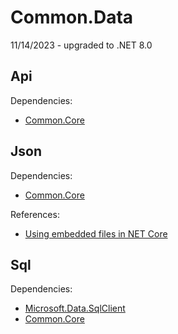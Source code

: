 # Common.Data
11/14/2023 - upgraded to .NET 8.0

## Api
Dependencies:
- [Common.Core](https://github.com/KevinDHeath/MyProjects/tree/main/src/Common/Core)

## Json
Dependencies:
- [Common.Core](https://github.com/KevinDHeath/MyProjects/tree/main/src/Common/Core)

References:
- [Using embedded files in NET Core](https://josef.codes/using-embedded-files-in-dotnet-core/)

## Sql
Dependencies:
- [Microsoft.Data.SqlClient](https://www.nuget.org/packages/Microsoft.Data.SqlClient/)
- [Common.Core](https://github.com/KevinDHeath/MyProjects/tree/main/src/Common/Core)